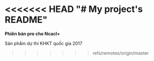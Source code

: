 <<<<<<< HEAD
"# My project's README" 
=======
**Phiên bản pro cho Ncacl+**

Sản phẩm dự thi KHKT quốc gia 2017
>>>>>>> refs/remotes/origin/master
